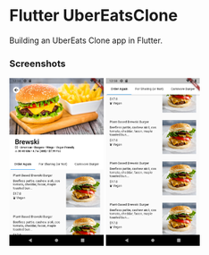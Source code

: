 # Flutter UberEatsClone

Building an UberEats Clone app in Flutter.

### Screenshots

<img src="ss1.png" height="300em" /> <img src="ss2.png" height="300em" />
